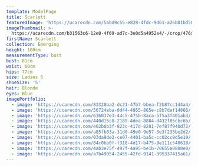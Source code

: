 ```yaml
---
template: ModelPage
title: Scarlett
featuredImage: 'https://ucarecdn.com/5abd9c55-e828-4fdc-9d61-a26b81bd5001/'
imageThumbnail: >-
  https://ucarecdn.com/b31563c6-12e0-4f69-ad7c-3e0d5a4952e4/-/crop/476x801/157,9/-/preview/
firstName: Scarlett
collection: Emerging
height: 160cm
measurementType: bust
bust: 81cm
waist: 60cm
hips: 77cm
size: Ladies 6
shoeSize: '5'
hair: Blonde
eyes: Blue
imagePortfolio:
  - image: 'https://ucarecdn.com/83328ba2-dc21-47b7-bbea-f2b87cc1d4a4/'
  - image: 'https://ucarecdn.com/56724eba-0d44-4955-865e-c8b7daf14866/'
  - image: 'https://ucarecdn.com/636037e3-44c5-475b-8aca-5f5a3f401ab3/'
  - image: 'https://ucarecdn.com/440d15c8-2189-4dea-8884-d432f05cbc6b/'
  - image: 'https://ucarecdn.com/e62b0b3f-823c-417d-8281-7ef87f940d72/'
  - image: 'https://ucarecdn.com/a85fb83a-31d0-49e0-9e57-3e3f233be2d2/'
  - image: 'https://ucarecdn.com/03da9de2-ce07-4401-ba5c-cc02cc9d5e19/'
  - image: 'https://ucarecdn.com/84c0bb0f-f318-4d17-b475-9e111c540618/'
  - image: 'https://ucarecdn.com/4ab3e75f-497f-4a95-be1b-70655a0880e0/'
  - image: 'https://ucarecdn.com/a7b49054-2455-42fd-9141-395337415a61/'
---
```


